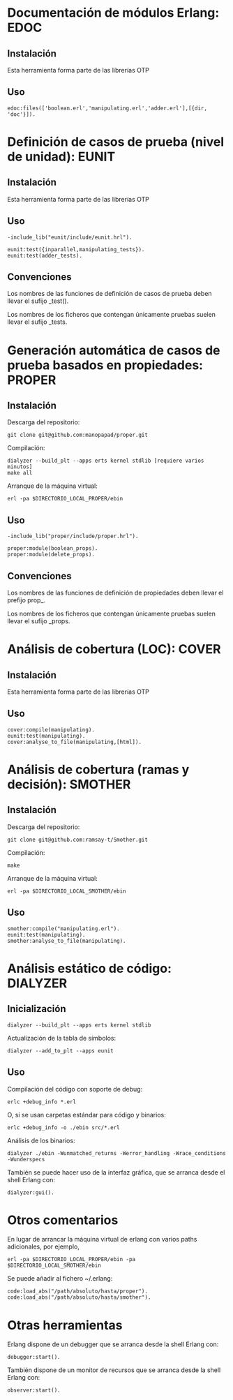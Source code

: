 # Documentación de módulos Erlang: EDOC

## Instalación
Esta herramienta forma parte de las librerías OTP

## Uso

	edoc:files(['boolean.erl','manipulating.erl','adder.erl'],[{dir, 'doc'}]).



# Definición de casos de prueba (nivel de unidad): EUNIT

## Instalación
Esta herramienta forma parte de las librerías OTP

## Uso

	-include_lib("eunit/include/eunit.hrl").

	eunit:test({inparallel,manipulating_tests}).
	eunit:test(adder_tests).

## Convenciones
Los nombres de las funciones de definición de casos de prueba deben llevar el sufijo _test().

Los nombres de los ficheros que contengan únicamente pruebas suelen llevar el sufijo _tests.



# Generación automática de casos de prueba basados en propiedades: PROPER
## Instalación
Descarga del repositorio:

	git clone git@github.com:manopapad/proper.git

Compilación:

	dialyzer --build_plt --apps erts kernel stdlib [requiere varios minutos]
	make all

Arranque de la máquina virtual:

	erl -pa $DIRECTORIO_LOCAL_PROPER/ebin

## Uso

	-include_lib("proper/include/proper.hrl").

	proper:module(boolean_props).
	proper:module(delete_props).

## Convenciones
Los nombres de las funciones de definición de propiedades deben llevar el prefijo prop_.

Los nombres de los ficheros que contengan únicamente pruebas suelen llevar el sufijo _props.



# Análisis de cobertura (LOC): COVER

## Instalación
Esta herramienta forma parte de las librerías OTP

## Uso

	cover:compile(manipulating).
	eunit:test(manipulating).
	cover:analyse_to_file(manipulating,[html]).



# Análisis de cobertura (ramas y decisión): SMOTHER
## Instalación
Descarga del repositorio:

	git clone git@github.com:ramsay-t/Smother.git

Compilación:

	make

Arranque de la máquina virtual:

	erl -pa $DIRECTORIO_LOCAL_SMOTHER/ebin

## Uso

	smother:compile("manipulating.erl").
	eunit:test(manipulating).
	smother:analyse_to_file(manipulating).



# Análisis estático de código: DIALYZER
## Inicialización

	dialyzer --build_plt --apps erts kernel stdlib


Actualización de la tabla de símbolos:

	dialyzer --add_to_plt --apps eunit

## Uso

Compilación del código con soporte de debug:

	erlc +debug_info *.erl 

O, si se usan carpetas estándar para código y binarios:

	erlc +debug_info -o ./ebin src/*.erl

Análisis de los binarios:

	dialyzer ./ebin -Wunmatched_returns -Werror_handling -Wrace_conditions -Wunderspecs

También se puede hacer uso de la interfaz gráfica, que se arranca desde el shell Erlang con:

	dialyzer:gui().


# Otros comentarios
En lugar de arrancar la máquina virtual de erlang con varios paths adicionales, por ejemplo,

	erl -pa $DIRECTORIO_LOCAL_PROPER/ebin -pa $DIRECTORIO_LOCAL_SMOTHER/ebin

Se puede añadir al fichero ~/.erlang:

	code:load_abs("/path/absoluto/hasta/proper").
	code:load_abs("/path/absoluto/hasta/smother").

# Otras herramientas
Erlang dispone de un debugger que se arranca desde la shell Erlang con:

	debugger:start().

También dispone de un monitor de recursos que se arranca desde la shell Erlang con:

	observer:start().
